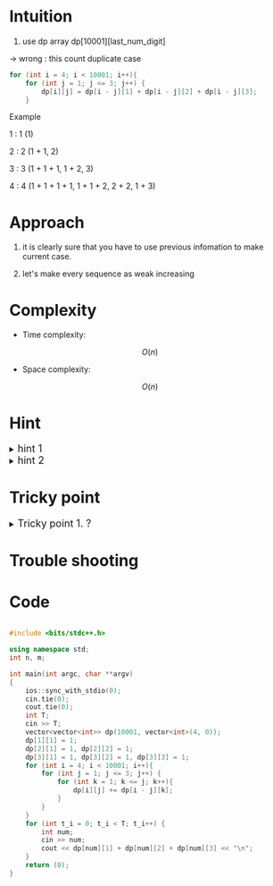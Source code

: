 # Intuition
<!-- Describe your first thoughts on how to solve this problem. -->

1. use dp array dp[10001][last_num_digit]

-> wrong : 
this count duplicate case
```c++
for (int i = 4; i < 10001; i++){
	for (int j = 1; j <= 3; j++) {
		dp[i][j] = dp[i - j][1] + dp[i - j][2] + dp[i - j][3];
	}
```
Example

1 : 1 (1)

2 : 2 (1 + 1, 2)

3 : 3 (1 + 1 + 1, 1 + 2, 3)

4 : 4 (1 + 1 + 1 + 1, 1 + 1 + 2, 2 + 2, 1 + 3)


# Approach
<!-- Describe your approach to solving the problem. -->

1. it is clearly sure that you have to use previous infomation to make current case.

2. let's make every sequence as weak increasing

# Complexity
- Time complexity:
<!-- Add your time complexity here, e.g. $$O(n)$$ -->

$$ O(n) $$


- Space complexity:
<!-- Add your space complexity here, e.g. $$O(n)$$ -->

$$ O(n) $$


# Hint

<details>
<summary> <font size="4"> hint 1 </font> </summary>
<div markdown="1">

how make an seq increasing? what is feature of weak increasing seq?

</div>
</details>

<details>
<summary> <font size="4"> hint 2 </font> </summary>
<div markdown="1">

memo the case count by last digit

</div>
</details>

# Tricky point

<details>
<summary> <font size="4"> Tricky point 1. ?  </font> </summary>
<div markdown="1">

 contents

</div>
</details>

# Trouble shooting

# Code
```cpp []

#include <bits/stdc++.h>

using namespace std;
int n, m;

int	main(int argc, char **argv)
{
	ios::sync_with_stdio(0);
	cin.tie(0);
	cout.tie(0);
	int T;
	cin >> T;
	vector<vector<int>> dp(10001, vector<int>(4, 0));
	dp[1][1] = 1;
	dp[2][1] = 1, dp[2][2] = 1;
	dp[3][1] = 1, dp[3][2] = 1, dp[3][3] = 1;
	for (int i = 4; i < 10001; i++){
		for (int j = 1; j <= 3; j++) {
			for (int k = 1; k <= j; k++){
				dp[i][j] += dp[i - j][k];
			}
		}
	}
	for (int t_i = 0; t_i < T; t_i++) {
		int num;
		cin >> num;
		cout << dp[num][1] + dp[num][2] + dp[num][3] << "\n";
	}
	return (0);
}

```

